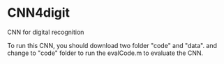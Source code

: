 # CNN4digit
CNN for digital recognition

To run this CNN, you should download two folder "code" and "data". and change to "code" folder to run the evalCode.m to evaluate the CNN. 
